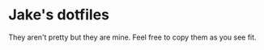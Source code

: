 <h1>Jake's dotfiles</h1>
<p>They aren't pretty but they are mine. Feel free to copy them as you see fit.<p>
